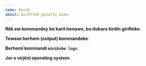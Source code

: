 ```yaml
---
name: Kurdî
about: Girêftek gozarîş bike
---
```

<!-- Tikaye lem qalîbe bo dorust kirdinî gozarîş kelk wer bigre, ta ewendey detwani zanyari zortirman pê bide. bo xêratirîn willam. gelêk sipas! -->

**Rêk ew kommandey be karit henawe, bo dubara kirdin girifteke**:

**Tewawi berhem (output) kommandeke**:

**Berhemî kommandi `minikube logs`**:

**Jor o virjênî operating system**:
